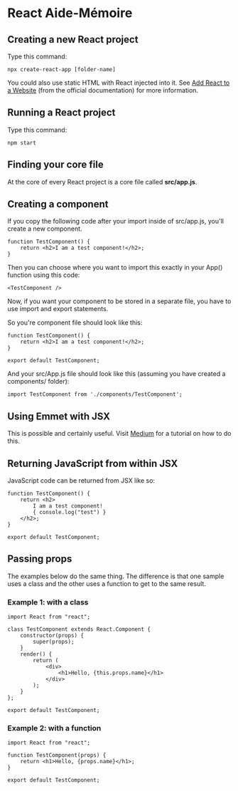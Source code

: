 # React Aide-Mémoire

## Creating a new React project

Type this command:

    npx create-react-app [folder-name]

You could also use static HTML with React injected into it. See [Add React to a Website](https://reactjs.org/docs/add-react-to-a-website.html) (from the official documentation) for more information.

## Running a React project

Type this command:

    npm start

## Finding your core file

At the core of every React project is a core file called **src/app.js**.

## Creating a component

If you copy the following code after your import inside of src/app.js, you'll create a new component.

    function TestComponent() {
        return <h2>I am a test component!</h2>;
    }

Then you can choose where you want to import this exactly in your App() function using this code:

    <TestComponent />

Now, if you want your component to be stored in a separate file, you have to use import and export statements.

So you're component file should look like this:

    function TestComponent() {
        return <h2>I am a test component!</h2>;
    }

    export default TestComponent;

And your src/App.js file should look like this (assuming you have created a components/ folder):

    import TestComponent from './components/TestComponent';

## Using Emmet with JSX

This is possible and certainly useful. Visit [Medium](https://medium.com/@eshwaren/enable-emmet-support-for-jsx-in-visual-studio-code-react-f1f5dfe8809c) for a tutorial on how to do this.

## Returning JavaScript from within JSX

JavaScript code can be returned from JSX like so:

    function TestComponent() {
        return <h2>
            I am a test component!
            { console.log("test") }
        </h2>;
    }

    export default TestComponent;

## Passing props

The examples below do the same thing. The difference is that one sample uses a class and the other uses a function to get to the same result.

### Example 1: with a class

    import React from "react";

    class TestComponent extends React.Component {
        constructor(props) {
            super(props);
        }
        render() {
            return (
                <div>
                    <h1>Hello, {this.props.name}</h1>
                </div>
            );
        }
    };

    export default TestComponent;

### Example 2: with a function

    import React from "react";

    function TestComponent(props) {
        return <h1>Hello, {props.name}</h1>;
    }

    export default TestComponent;

